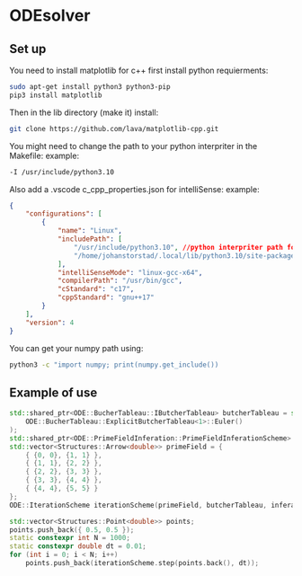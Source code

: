 # ODEsolver
## Set up
You need to install matplotlib for c++ first install python requierments:
```bash
sudo apt-get install python3 python3-pip
pip3 install matplotlib
```
Then in the lib directory (make it) install:
```bash
git clone https://github.com/lava/matplotlib-cpp.git
```
You might need to change the path to your python interpriter in the Makefile: example:
```bash
-I /usr/include/python3.10
```
Also add a .vscode c_cpp_properties.json for intelliSense: example:
```json
{
    "configurations": [
        {
            "name": "Linux",
            "includePath": [
                "/usr/include/python3.10", //python interpriter path for Python.h
                "/home/johanstorstad/.local/lib/python3.10/site-packages/numpy/_core/include" // numpy path
            ],
            "intelliSenseMode": "linux-gcc-x64",
            "compilerPath": "/usr/bin/gcc",
            "cStandard": "c17",
            "cppStandard": "gnu++17"
        }
    ],
    "version": 4
}
```
You can get your numpy path using:
```bash
python3 -c "import numpy; print(numpy.get_include())
```

## Example of use
```cpp
std::shared_ptr<ODE::BucherTableau::IButcherTableau> butcherTableau = std::make_shared<ODE::BucherTableau::ExplicitButcherTableau<1>>(
    ODE::BucherTableau::ExplicitButcherTableau<1>::Euler()
);
std::shared_ptr<ODE::PrimeFieldInferation::PrimeFieldInferationScheme> inferationScheme = std::make_shared<ODE::PrimeFieldInferation::PrimeFieldInferationSchemeNearest>();
std::vector<Structures::Arrow<double>> primeField = {
    { {0, 0}, {1, 1} },
    { {1, 1}, {2, 2} },
    { {2, 2}, {3, 3} },
    { {3, 3}, {4, 4} },
    { {4, 4}, {5, 5} }
};
ODE::IterationScheme iterationScheme(primeField, butcherTableau, inferationScheme);

std::vector<Structures::Point<double>> points;
points.push_back({ 0.5, 0.5 });
static constexpr int N = 1000;
static constexpr double dt = 0.01;
for (int i = 0; i < N; i++) 
    points.push_back(iterationScheme.step(points.back(), dt));

```